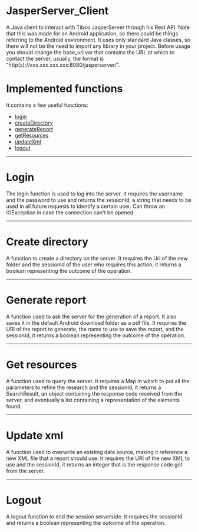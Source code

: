 # JasperServer_Client
A Java client to interact with Tibco JasperServer through his Rest API. Note that this was made for an Android application, so there could be things referring to the Android environment. It uses only standard Java classes, so there will not be the need to import any library in your project. Before usage you should change the base_url var that contains the URL at which to contact the server, usually, the format is "http(s)://xxx.xxx.xxx.xxx:8080/jasperserver/".
# Implemented functions
<div id="list">It contains a few useful functions:
<ul>
  <li><a href="#login">login</a></li>
  <li><a href="#directory">createDirectory</a></li>
  <li><a href="#rep">generateReport</a></li>
  <li><a href="#res">getResources</a></li>
  <li><a href="#upd">updateXml</a></li>
  <li><a href="#logout">logout</a></li>
</ul>
</div>
<hr>
<div id="login">
<h1>Login</h1>
The login function is used to log into the server. It requires the username and the password to use and returns the sessionId, a string that needs to be used in all future requests to identify a certain user. Can throw an IOException in case the connection can't be opened.</div>
<hr>
<div id="directory">
<h1>Create directory</h1>
A function to create a directory on the server. It requires the Uri of the new folder and the sessionId of the user who requires this action, it returns a boolean representing the outcome of the operation.
</div>
<hr>
<div id="rep">
<h1>Generate report</h1>
A function used to ask the server for the generation of a report. It also saves it in the default Android download folder as a pdf file. It requires the URI of the report to generate, the name to use to save the report, and the sessionId, it returns a boolean representing the outcome of the operation.
</div>
<hr>
<div id="res">
<h1>Get resources</h1>
A function used to query the server. It requires a Map in which to put all the parameters to refine the research and the sessionId, it returns a SearchResult, an object containing the response code received from the server, and eventually a list containing a representation of the elements found.
</div>
<hr>
<div id="upd">
<h1>Update xml</h1>
A function used to overwrite an existing data source, making it reference a new XML file that a report should use. It requires the URI of the new XML to use and the sessionId, it returns an integer that is the response code got from the server.
</div>
<hr>
<div id="logout">
<h1>Logout</h1>
A logout function to end the session serverside. It requires the sessionId and returns a boolean representing the outcome of the operation.
</div>
